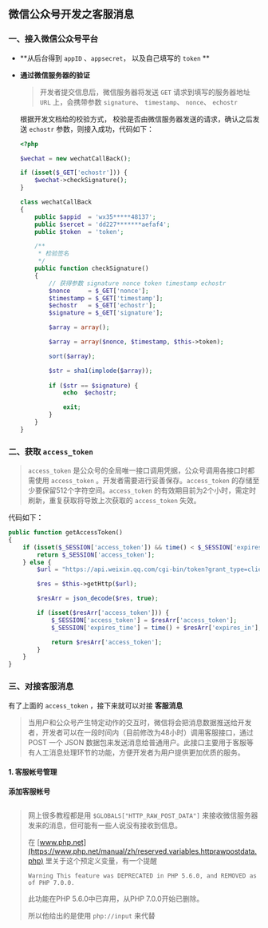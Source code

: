 ## 微信公众号开发之客服消息

### 一、接入微信公众号平台

* **从后台得到 `appID` 、`appsecret`， 以及自己填写的 `token` **

* **通过微信服务器的验证**

  > 开发者提交信息后，微信服务器将发送 `GET` 请求到填写的服务器地址 `URL` 上，会携带参数 `signature`、 `timestamp`、 `nonce`、 `echostr`

  根据开发文档给的校验方式， 校验是否由微信服务器发送的请求，确认之后发送 `echostr` 参数，则接入成功，代码如下：

  ```php
  <?php
  
  $wechat = new wechatCallBack();
  
  if (isset($_GET['echostr'])) {
      $wechat->checkSignature();
  }
  
  class wechatCallBack
  {
      public $appid  = 'wx35*****48137';
      public $sercet = 'dd227*******aefaf4';
      public $token  = 'token';
  
      /**
       * 检验签名
       */
      public function checkSignature()
      {
          // 获得参数 signature nonce token timestamp echostr
          $nonce     = $_GET['nonce'];
          $timestamp = $_GET['timestamp'];
          $echostr   = $_GET['echostr'];
          $signature = $_GET['signature'];
  
          $array = array();
  
          $array = array($nonce, $timestamp, $this->token);
  
          sort($array);
  
          $str = sha1(implode($array));
          
          if ($str == $signature) {
              echo  $echostr;
  
              exit;
          }
      }
  }
  ```



### 二、获取 `access_token`

> `access_token` 是公众号的全局唯一接口调用凭据，公众号调用各接口时都需使用 `access_token` 。开发者需要进行妥善保存。`access_token` 的存储至少要保留512个字符空间。`access_token` 的有效期目前为2个小时，需定时刷新，重复获取将导致上次获取的 `access_token` 失效。

代码如下：

```php
public function getAccessToken()
{
    if (isset($_SESSION['access_token']) && time() < $_SESSION['expires_time']) {
        return $_SESSION['access_token'];
    } else {
        $url = "https://api.weixin.qq.com/cgi-bin/token?grant_type=client_credential&appid=$this->appid&secret=$this->sercet";

        $res = $this->getHttp($url);

        $resArr = json_decode($res, true);

        if (isset($resArr['access_token'])) {
            $_SESSION['access_token'] = $resArr['access_token'];
            $_SESSION['expires_time'] = time() + $resArr['expires_in'];

            return $resArr['access_token'];
        }
    }
}
```

### 三、对接客服消息

有了上面的 `access_token` ，接下来就可以对接 **客服消息**

> 当用户和公众号产生特定动作的交互时，微信将会把消息数据推送给开发者，开发者可以在一段时间内（目前修改为48小时）调用客服接口，通过 POST 一个 JSON 数据包来发送消息给普通用户。此接口主要用于客服等有人工消息处理环节的功能，方便开发者为用户提供更加优质的服务。

#### 1. 客服帐号管理

**添加客服帐号**

```php

```





> 网上很多教程都是用 `$GLOBALS["HTTP_RAW_POST_DATA"]`  来接收微信服务器发来的消息，但可能有一些人说没有接收到信息。
>
> 在 [www.php.net](https://www.php.net/manual/zh/reserved.variables.httprawpostdata.php) 里关于这个预定义变量，有一个提醒
>
> ```
> Warning This feature was DEPRECATED in PHP 5.6.0, and REMOVED as of PHP 7.0.0.
> ```
>
> 此功能在PHP 5.6.0中已弃用，从PHP 7.0.0开始已删除。
>
> 所以他给出的是使用 `php://input` 来代替